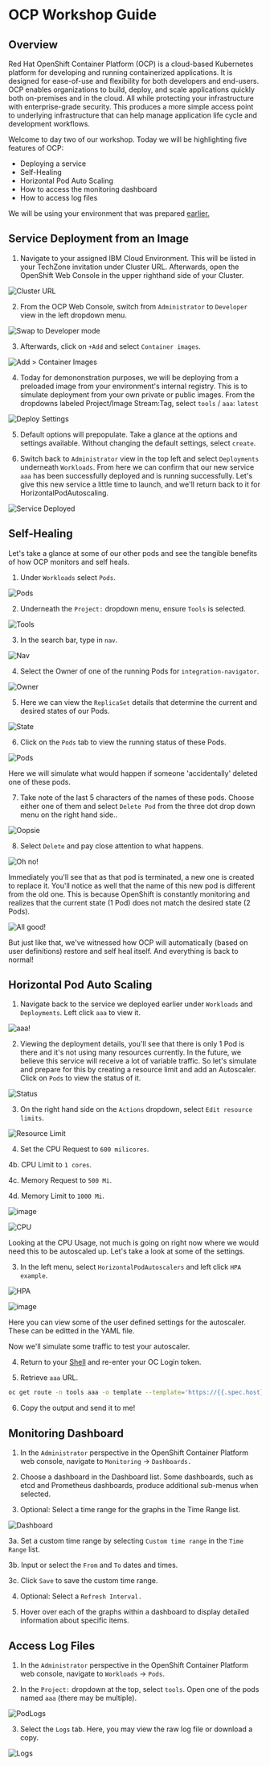 # OCP Workshop Guide

## Overview
Red Hat OpenShift Container Platform (OCP) is a cloud-based Kubernetes platform for developing and running containerized applications. It is designed for ease-of-use and flexibility for both developers and end-users. OCP enables organizations to build, deploy, and scale applications quickly both on-premises and in the cloud. All while protecting your infrastructure with enterprise-grade security. This produces a more simple access point to underlying infrastructure that can help manage application life cycle and development workflows.

Welcome to day two of our workshop. Today we will be highlighting five features of OCP:
- Deploying a service
- Self-Healing
- Horizontal Pod Auto Scaling
- How to access the monitoring dashboard
- How to access log files

We will be using your environment that was prepared [earlier.](https://github.com/jmhossain/gitops-workshop-guide/blob/main/mq/README.md)

## Service Deployment from an Image

1. Navigate to your assigned IBM Cloud Environment. This will be listed in your TechZone invitation under Cluster URL. Afterwards, open the OpenShift Web Console in the upper righthand side of your Cluster.

![Cluster URL](https://user-images.githubusercontent.com/81570140/182544235-0e885a85-4090-4445-8525-9946e11bd705.png)

2. From the OCP Web Console, switch from `Administrator` to `Developer` view in the left dropdown menu.

![Swap to Developer mode](https://user-images.githubusercontent.com/81570140/182544822-dd8c431f-230b-40e0-94f6-08918c8be719.png)

3. Afterwards, click on `+Add` and select `Container images`.

![Add > Container Images](https://user-images.githubusercontent.com/81570140/182545138-42847d19-72f7-4c0d-8bb2-fe98890090b8.png)

4. Today for demononstration purposes, we will be deploying from a preloaded image from your environment's internal registry. This is to simulate deployment from your own private or public images. From the dropdowns labeled Project/Image Stream:Tag, select `tools` / `aaa`: `latest`

![Deploy Settings](https://user-images.githubusercontent.com/81570140/182545551-3121b732-828e-4834-af37-b5b2c85d86fb.png)

5. Default options will prepopulate. Take a glance at the options and settings available. Without changing the default settings, select `create`.

6. Switch back to `Administrator` view in the top left and select `Deployments` underneath `Workloads`. From here we can confirm that our new service `aaa` has been successfully deployed and is running successfully. Let's give this new service a little time to launch, and we'll return back to it for HorizontalPodAutoscaling.

![Service Deployed](https://user-images.githubusercontent.com/81570140/182547205-bde24052-49ab-4963-99ec-b3037206d825.png)

## Self-Healing
Let's take a glance at some of our other pods and see the tangible benefits of how OCP monitors and self heals.
1. Under `Workloads` select `Pods`. 

![Pods](https://user-images.githubusercontent.com/81570140/182551796-e0816b75-7164-4639-8bf8-267bab8c31c5.png)

2. Underneath the `Project:` dropdown menu, ensure `Tools` is selected.

![Tools](https://user-images.githubusercontent.com/81570140/182552138-48aa7189-73b6-42ef-9d8b-0a72d1f9265f.png)

3. In the search bar, type in `nav`.

![Nav](https://user-images.githubusercontent.com/81570140/182552415-7cd54c46-2ac8-4c50-87b3-b6835ec3d001.png)

4. Select the Owner of one of the running Pods for `integration-navigator`.

![Owner](https://user-images.githubusercontent.com/81570140/182552665-432b1e47-e506-47f5-9360-b1dce9f83a41.png)

5. Here we can view the `ReplicaSet` details that determine the current and desired states of our Pods.

![State](https://user-images.githubusercontent.com/81570140/182553049-6c331cc0-9922-4838-86bd-a6cc1f5a40e2.png)

6. Click on the `Pods` tab to view the running status of these Pods.

![Pods](https://user-images.githubusercontent.com/81570140/182553267-e8bfe7d8-4bab-4a6f-a74c-1b7e1de9bace.png)

Here we will simulate what would happen if someone 'accidentally' deleted one of these pods.

7. Take note of the last 5 characters of the names of these pods. Choose either one of them and select `Delete Pod` from the three dot drop down menu on the right hand side..

![Oopsie](https://user-images.githubusercontent.com/81570140/182553829-364aa113-a24d-4a8b-93c2-98d15cb9c54c.png)

8. Select `Delete` and pay close attention to what happens.

![Oh no!](https://user-images.githubusercontent.com/81570140/182554102-38e011a8-3366-4d40-83d2-8cc0adb35102.png)

Immediately you'll see that as that pod is terminated, a new one is created to replace it. You'll notice as well that the name of this new pod is different from the old one. This is because OpenShift is constantly monitoring and realizes that the current state (1 Pod) does not match the desired state (2 Pods).

![All good!](https://user-images.githubusercontent.com/81570140/182555184-6bdb81ca-5e4c-4b1e-979d-12fd4effc5c4.png)

But just like that, we've witnessed how OCP will automatically (based on user definitions) restore and self heal itself. And everything is back to normal!

## Horizontal Pod Auto Scaling

1. Navigate back to the service we deployed earlier under `Workloads` and `Deployments`. Left click `aaa` to view it.

![aaa!](https://user-images.githubusercontent.com/81570140/182557224-61b459ab-caaf-40dc-8b4a-b7ae763b0ee3.png)

2. Viewing the deployment details, you'll see that there is only 1 Pod is there and it's not using many resources currently. In the future, we believe this service will receive a lot of variable traffic. So let's simulate and prepare for this by creating a resource limit and add an Autoscaler.  Click on `Pods` to view the status of it.

![Status](https://user-images.githubusercontent.com/81570140/182557891-f86b1ebe-3df0-4fce-bdff-84118b69be02.png)

3. On the right hand side on the `Actions` dropdown, select `Edit resource limits`.

![Resource Limit](https://user-images.githubusercontent.com/81570140/182680772-e2989578-4b2b-443b-9393-e988272923bd.png)

4. Set the CPU Request to `600 milicores`.

4b. CPU Limit to `1 cores`.

4c. Memory Request to `500 Mi`.

4d. Memory Limit to `1000 Mi`.

![image](https://user-images.githubusercontent.com/81570140/182681232-d4f9c160-e72c-4273-8efc-dfff643df4c9.png)



![CPU](https://user-images.githubusercontent.com/81570140/182558512-716b4424-f456-468e-ac28-ac9a77c618a0.png)

Looking at the CPU Usage, not much is going on right now where we would need this to be autoscaled up. Let's take a look at some of the settings.

3. In the left menu, select `HorizontalPodAutoscalers` and left click `HPA example`.

![HPA](https://user-images.githubusercontent.com/81570140/182559452-e77bfc32-0ea2-42b3-9f66-75bf41f95463.png)

![image](https://user-images.githubusercontent.com/81570140/182559984-00c602ca-47fd-4d13-93fd-563511b88584.png)

Here you can view some of the user defined settings for the autoscaler. These can be editted in the YAML file. 

Now we'll simulate some traffic to test your autoscaler.

4. Return to your [Shell](https://cloud.ibm.com/shell) and re-enter your OC Login token.

5. Retrieve `aaa` URL.
```bash
oc get route -n tools aaa -o template --template='https://{{.spec.host}}'
```

6. Copy the output and send it to me!

## Monitoring Dashboard

1. In the `Administrator` perspective in the OpenShift Container Platform web console, navigate to `Monitoring` → `Dashboards.`

2. Choose a dashboard in the Dashboard list. Some dashboards, such as etcd and Prometheus dashboards, produce additional sub-menus when selected.

3. Optional: Select a time range for the graphs in the Time Range list.

![Dashboard](https://user-images.githubusercontent.com/81570140/182624429-051ff392-3dd1-4b61-a3af-0156e3baeb19.png)


3a. Set a custom time range by selecting `Custom time range` in the `Time Range` list.

3b. Input or select the `From` and `To` dates and times.

3c. Click `Save` to save the custom time range.

4. Optional: Select a `Refresh Interval.`

5. Hover over each of the graphs within a dashboard to display detailed information about specific items.

## Access Log Files

1. In the `Administrator` perspective in the OpenShift Container Platform web console, navigate to `Workloads` → `Pods`.

2. In the `Project:` dropdown at the top, select `tools`. Open one of the pods named `aaa` (there may be multiple).

![PodLogs](https://user-images.githubusercontent.com/81570140/182571500-af790e2c-ee90-430a-8d1a-e47f77ded9e1.png)


3. Select the `Logs` tab. Here, you may view the raw log file or download a copy.

![Logs](https://user-images.githubusercontent.com/81570140/182571208-aa0516bf-2d9d-4d38-975d-1179a236daff.png)

